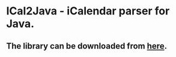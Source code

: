 # ICal2Java - iCalendar parser for Java.
## The library can be downloaded from <a href = "https://larssonphilip.github.io/ICal2Java.jar">here</a>.
